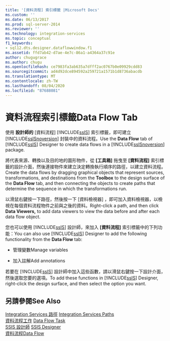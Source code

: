 ```yaml
---
title: '[資料流程] 索引標籤 |Microsoft Docs'
ms.custom: ''
ms.date: 06/13/2017
ms.prod: sql-server-2014
ms.reviewer: ''
ms.technology: integration-services
ms.topic: conceptual
f1_keywords:
- sql12.dts.designer.dataflowwindow.f1
ms.assetid: ffd7ab42-d7ae-4e7c-86a1-a4364a37c91e
author: chugugrace
ms.author: chugu
ms.openlocfilehash: ce7983fa3ab635a7dfff2ac0767b0e09929cdd83
ms.sourcegitcommit: ad4d92dce894592a259721a1571b1d8736abacdb
ms.translationtype: MT
ms.contentlocale: zh-TW
ms.lasthandoff: 08/04/2020
ms.locfileid: "87688081"
---
```

# <a name="data-flow-tab"></a><span data-ttu-id="a6e51-102">資料流程索引標籤</span><span class="sxs-lookup"><span data-stu-id="a6e51-102">Data Flow Tab</span></span>
  <span data-ttu-id="a6e51-103">使用 **設計師的** [資料流程] [!INCLUDE[ssIS](../includes/ssis-md.md)] 索引標籤，即可建立 [!INCLUDE[ssISnoversion](../includes/ssisnoversion-md.md)] 封裝中的資料流程。</span><span class="sxs-lookup"><span data-stu-id="a6e51-103">Use the **Data Flow** tab of [!INCLUDE[ssIS](../includes/ssis-md.md)] Designer to create data flows in a [!INCLUDE[ssISnoversion](../includes/ssisnoversion-md.md)] package.</span></span>  
  
 <span data-ttu-id="a6e51-104">將代表來源、轉換以及目的地的圖形物件，從 **[工具箱]** 拖曳至 **[資料流程]** 索引標籤的設計介面，然後連接物件來建立決定轉換執行順序的路徑，以建立資料流程。</span><span class="sxs-lookup"><span data-stu-id="a6e51-104">Create the data flows by dragging graphical objects that represent sources, transformations, and destinations from the **Toolbox** to the design surface of the **Data Flow** tab, and then connecting the objects to create paths that determine the sequence in which the transformations run.</span></span>  
  
 <span data-ttu-id="a6e51-105">以滑鼠右鍵按一下路徑，然後按一下 [資料檢視器]  ，即可加入資料檢視器，以檢視在每個資料流程物件之前與之後的資料。</span><span class="sxs-lookup"><span data-stu-id="a6e51-105">Right-click a path, and then click **Data Viewers,** to add data viewers to view the data before and after each data flow object.</span></span>  
  
 <span data-ttu-id="a6e51-106">您也可以使用 [!INCLUDE[ssIS](../includes/ssis-md.md)] 設計師，來加入 **[資料流程]** 索引標籤中的下列功能：</span><span class="sxs-lookup"><span data-stu-id="a6e51-106">You can also use [!INCLUDE[ssIS](../includes/ssis-md.md)] Designer to add the following functionality from the **Data Flow** tab:</span></span>  
  
-   <span data-ttu-id="a6e51-107">管理變數</span><span class="sxs-lookup"><span data-stu-id="a6e51-107">Manage variables</span></span>  
  
-   <span data-ttu-id="a6e51-108">加入註解</span><span class="sxs-lookup"><span data-stu-id="a6e51-108">Add annotations</span></span>  
  
 <span data-ttu-id="a6e51-109">若要在 [!INCLUDE[ssIS](../includes/ssis-md.md)] 設計師中加入這些函數，請以滑鼠右鍵按一下設計介面，然後選取您要的選項。</span><span class="sxs-lookup"><span data-stu-id="a6e51-109">To add these functions in [!INCLUDE[ssIS](../includes/ssis-md.md)] Designer, right-click the design surface, and then select the option you want.</span></span>  
  
## <a name="see-also"></a><span data-ttu-id="a6e51-110">另請參閱</span><span class="sxs-lookup"><span data-stu-id="a6e51-110">See Also</span></span>  
 <span data-ttu-id="a6e51-111">[Integration Services 路徑](data-flow/integration-services-paths.md) </span><span class="sxs-lookup"><span data-stu-id="a6e51-111">[Integration Services Paths](data-flow/integration-services-paths.md) </span></span>  
 <span data-ttu-id="a6e51-112">[資料流程工作](control-flow/data-flow-task.md) </span><span class="sxs-lookup"><span data-stu-id="a6e51-112">[Data Flow Task](control-flow/data-flow-task.md) </span></span>  
 <span data-ttu-id="a6e51-113">[SSIS 設計師](ssis-designer.md) </span><span class="sxs-lookup"><span data-stu-id="a6e51-113">[SSIS Designer](ssis-designer.md) </span></span>  
 [<span data-ttu-id="a6e51-114">資料流程</span><span class="sxs-lookup"><span data-stu-id="a6e51-114">Data Flow</span></span>](data-flow/data-flow.md)  
  
  
